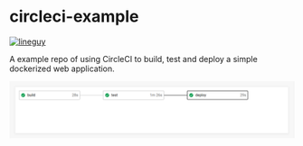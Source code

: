 # circleci-example

[![lineguy](https://circleci.com/gh/lineguy/circleci.svg?style=shield)]()

A example repo of using CircleCI to build, test and deploy a simple dockerized web application.

![Diagram](.readme/circleci_diagram.png)
